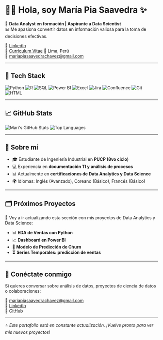 # 👩‍💻 Hola, soy María Pia Saavedra ✨

🎯 **Data Analyst en formación | Aspirante a Data Scientist**  
📊 Me apasiona convertir datos en información valiosa para la toma de decisiones efectivas.  

🔗 [LinkedIn](https://www.linkedin.com/in/mariapiasaavedra111/)  
📄 [Curriculum Vitae](CV%20Maria%20Pia%20Saavedra%20Chavez.pdf)
📍 Lima, Perú  
📧 [mariapiasaavedrachavez@gmail.com](mailto:mariapiasaavedrachavez@gmail.com)

---

## 🚀 Tech Stack
![Python](https://img.shields.io/badge/Python-3776AB?style=for-the-badge&logo=python&logoColor=white)
![R](https://img.shields.io/badge/R-276DC3?style=for-the-badge&logo=r&logoColor=white)
![SQL](https://img.shields.io/badge/SQL-FF6F00?style=for-the-badge&logo=postgresql&logoColor=white)
![Power BI](https://img.shields.io/badge/Power%20BI-F2C811?style=for-the-badge&logo=power-bi&logoColor=black)
![Excel](https://img.shields.io/badge/Excel-217346?style=for-the-badge&logo=microsoft-excel&logoColor=white)
![Jira](https://img.shields.io/badge/Jira-0052CC?style=for-the-badge&logo=jira&logoColor=white)
![Confluence](https://img.shields.io/badge/Confluence-172B4D?style=for-the-badge&logo=confluence&logoColor=white)
![Git](https://img.shields.io/badge/Git-F05032?style=for-the-badge&logo=git&logoColor=white)
![HTML](https://img.shields.io/badge/HTML5-E34F26?style=for-the-badge&logo=html5&logoColor=white)

---

## 📈 GitHub Stats
![Mari's GitHub Stats](https://github-readme-stats.vercel.app/api?username=mapisaavedra&show_icons=true&theme=radical)
![Top Languages](https://github-readme-stats.vercel.app/api/top-langs/?username=mapisaavedra&layout=compact&theme=radical)

---

## 📌 Sobre mí
- 🎓 Estudiante de Ingeniería Industrial en **PUCP (8vo ciclo)**  
- 💻 Experiencia en **documentación TI y análisis de procesos**  
- 📊 Actualmente en **certificaciones de Data Analytics y Data Science**  
- 🌍 Idiomas: Inglés (Avanzado), Coreano (Básico), Francés (Básico)

---

## 🗂️ Próximos Proyectos
🚀 Voy a ir actualizando esta sección con mis proyectos de Data Analytics y Data Science:

- 📊 **EDA de Ventas con Python**  
- 📈 **Dashboard en Power BI**  
- 🤖 **Modelo de Predicción de Churn**  
- ⏳ **Series Temporales: predicción de ventas**

---

## 🤝 Conéctate conmigo
Si quieres conversar sobre análisis de datos, proyectos de ciencia de datos o colaboraciones:

📧 [mariapiasaavedrachavez@gmail.com](mailto:mariapiasaavedrachavez@gmail.com)  
💼 [LinkedIn](https://www.linkedin.com/in/mariapiasaavedra111/)  
🐙 [GitHub](https://github.com/mapisaavedra)  

---
⭐ *Este portafolio está en constante actualización. ¡Vuelve pronto para ver mis nuevos proyectos!*


